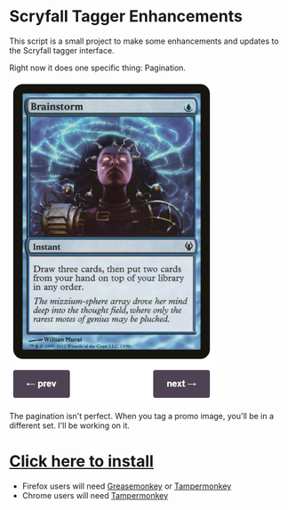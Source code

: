 # Scryfall Tagger Enhancements

This script is a small project to make some enhancements and updates to the Scryfall tagger interface.

Right now it does one specific thing: Pagination.

![prev/next buttons below the card image](preview.png)

The pagination isn't perfect. When you tag a promo image, you'll be in a different set. I'll be working on it.

# [Click here to install](https://raw.githubusercontent.com/spacemonaut/userscripts/master/scryfall-tagger-enhancements/scryfall-tagger-enhancements.user.js)

* Firefox users will need [Greasemonkey](https://addons.mozilla.org/en-GB/firefox/addon/greasemonkey/) or [Tampermonkey](https://addons.mozilla.org/en-GB/firefox/addon/tampermonkey/)
* Chrome users will need [Tampermonkey](https://chrome.google.com/webstore/detail/tampermonkey/dhdgffkkebhmkfjojejmpbldmpobfkfo?hl=en)
